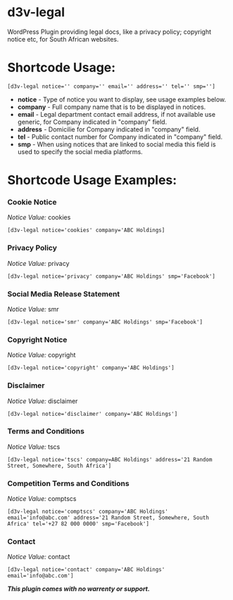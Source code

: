 # d3v-legal
WordPress Plugin providing legal docs, like a privacy policy; copyright notice etc, for South African websites.

# Shortcode Usage:
``` [d3v-legal notice='' company='' email='' address='' tel='' smp=''] ```
* __notice__    - Type of notice you want to display, see usage examples below.
* __company__   - Full company name that is to be displayed in notices.
* __email__     - Legal department contact email address, if not available use generic, for Company indicated in "company" field.
* __address__   - Domicilie for Company indicated in "company" field.
* __tel__       - Public contact number for Company indicated in "company" field.
* __smp__       - When using notices that are linked to social media this field is used to specify the social media platforms.


# Shortcode Usage Examples:

### Cookie Notice
_Notice Value:_ cookies

``` [d3v-legal notice='cookies' company='ABC Holdings] ```


### Privacy Policy
_Notice Value:_ privacy

``` [d3v-legal notice='privacy' company='ABC Holdings' smp='Facebook'] ```


### Social Media Release Statement
_Notice Value:_ smr

``` [d3v-legal notice='smr' company='ABC Holdings' smp='Facebook'] ```


### Copyright Notice
_Notice Value:_ copyright

``` [d3v-legal notice='copyright' company='ABC Holdings'] ```


### Disclaimer
_Notice Value:_ disclaimer

``` [d3v-legal notice='disclaimer' company='ABC Holdings'] ```


### Terms and Conditions
_Notice Value:_ tscs

``` [d3v-legal notice='tscs' company=ABC Holdings' address='21 Random Street, Somewhere, South Africa'] ```


### Competition Terms and Conditions
_Notice Value:_ comptscs

``` [d3v-legal notice='comptscs' company='ABC Holdings' email='info@abc.com' address='21 Random Street, Somewhere, South Africa' tel='+27 82 000 0000' smp='Facebook'] ```


### Contact
_Notice Value:_ contact

``` [d3v-legal notice='contact' company='ABC Holdings' email='info@abc.com'] ```



___This plugin comes with no warrenty or support.___
